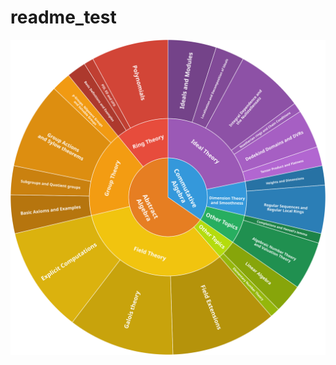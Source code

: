 # readme_test

![Categorical Distribution of Mathematical Problems](https://raw.githubusercontent.com/jjdishere/readme_test/main/FATE-H-sunburst.svg) 